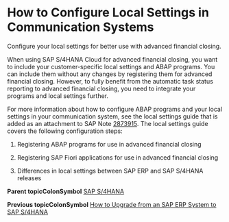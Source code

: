 <!-- loioa3b374a3887842dd84eca9196362b1a6 -->

# How to Configure Local Settings in Communication Systems

Configure your local settings for better use with advanced financial closing.

When using SAP S/4HANA Cloud for advanced financial closing, you want to include your customer-specific local settings and ABAP programs. You can include them without any changes by registering them for advanced financial closing. However, to fully benefit from the automatic task status reporting to advanced financial closing, you need to integrate your programs and local settings further.

For more information about how to configure ABAP programs and your local settings in your communication system, see the local settings guide that is added as an attachment to SAP Note [2873915](https://launchpad.support.sap.com/#/notes/2873915). The local settings guide covers the following configuration steps:

1.  Registering ABAP programs for use in advanced financial closing

2.  Registering SAP Fiori applications for use in advanced financial closing

3.  Differences in local settings between SAP ERP and SAP S/4HANA releases


**Parent topicColonSymbol** [SAP S/4HANA](SAP_S4HANA_15a3a5b.md "Perform the following steps to connect SAP S/4HANA Cloud for advanced financial closing to your SAP S/4HANA system. Perform the last two steps only if they apply to your use case.")

**Previous topicColonSymbol** [How to Upgrade from an SAP ERP System to SAP S/4HANA](How_to_Upgrade_from_an_SAP_ERP_System_to_SAP_S4HANA_1fdf114.md "If you have already used advanced financial closing in connection with your SAP ERP system, you can upgrade from SAP ERP to SAP S/4HANA as your financial communication system and retrieve information about organizational units, the factory calendar, and so on.")

